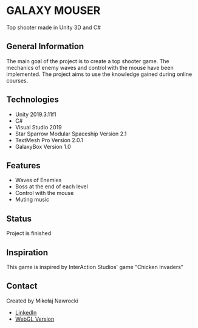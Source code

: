 # GALAXY MOUSER
Top shooter made in Unity 3D and C#

## General Information
The main goal of the project is to create a top shooter game. The mechanics of enemy waves and control with the mouse have been implemented. The project aims to use the knowledge gained during online courses.

## Technologies
* Unity 2019.3.11f1
* C#
* Visual Studio 2019
* Star Sparrow Modular Spaceship Version 2.1
* TextMesh Pro Version 2.0.1
* GalaxyBox Version 1.0

## Features
* Waves of Enemies
* Boss at the end of each level
* Control with the mouse
* Muting music

## Status
Project is finished

## Inspiration
This game is inspired by InterAction Studios' game "Chicken Invaders"

## Contact
Created by Mikołaj Nawrocki

* [LinkedIn](https://www.linkedin.com/in/mikołaj-nawrocki/)
* [WebGL Version](https://simmer.io/@BushyAxis793/galaxy-mouser)

